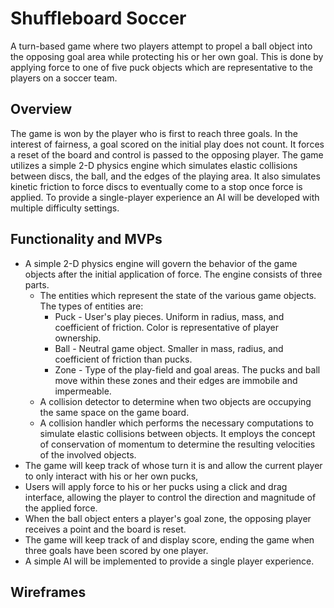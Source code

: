 # Shuffleboard Soccer

A turn-based game where two players attempt to propel a ball object into the opposing goal area while protecting his or her own goal. This is done by applying force to one of five puck objects which are representative to the players on a soccer team.

## Overview

The game is won by the player who is first to reach three goals. In the interest of fairness, a goal scored on the initial play does not count. It forces a reset of the board and control is passed to the opposing player.
The game utilizes a simple 2-D physics engine which simulates elastic collisions between discs, the ball, and the edges of the playing area. It also simulates kinetic friction to force discs to eventually come to a stop once force is applied.
To provide a single-player experience an AI will be developed with multiple difficulty settings.

## Functionality and MVPs

* A simple 2-D physics engine will govern the behavior of the game objects after the initial application of force. The engine consists of three parts.
  - The entities which represent the state of the various game objects. The types of entities are:
    + Puck - User's play pieces. Uniform in radius, mass, and coefficient of friction. Color is representative of player ownership.
    + Ball - Neutral game object. Smaller in mass, radius, and coefficient of friction than pucks.
    + Zone - Type of the play-field and goal areas. The pucks and ball move within these zones and their edges are immobile and impermeable.
  - A collision detector to determine when two objects are occupying the same space on the game board.
  - A collision handler which performs the necessary computations to simulate elastic collisions between objects. It employs the concept of conservation of momentum to determine the resulting velocities of the involved objects.
* The game will keep track of whose turn it is and allow the current player to only interact with his or her own pucks,
* Users will apply force to his or her pucks using a click and drag interface, allowing the player to control the direction and magnitude of the applied force.
* When the ball object enters a player's goal zone, the opposing player receives a point and the board is reset.
* The game will keep track of and display score, ending the game when three goals have been scored by one player.
* A simple AI will be implemented to provide a single player experience.

## Wireframes
